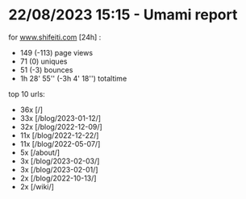 # 22/08/2023 15:15 - Umami report
for www.shifeiti.com [24h] :

 - 149 (-113) page views
 - 71 (0) uniques
 - 51 (-3) bounces
 - 1h 28' 55'' (-3h 4' 18'') totaltime


top 10 urls:
 - 36x [/]
 - 33x [/blog/2023-01-12/]
 - 32x [/blog/2022-12-09/]
 - 11x [/blog/2022-12-22/]
 - 11x [/blog/2022-05-07/]
 - 5x [/about/]
 - 3x [/blog/2023-02-03/]
 - 3x [/blog/2023-02-01/]
 - 2x [/blog/2022-10-13/]
 - 2x [/wiki/]


